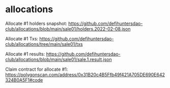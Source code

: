 # allocations

Allocate #1 holders snapshot:
https://github.com/defihuntersdao-club/allocations/blob/main/sale01/holders.2022-02-08.json

Allocate #1 Txs:
https://github.com/defihuntersdao-club/allocations/tree/main/sale01/txs

Allocate #1 results:
https://github.com/defihuntersdao-club/allocations/blob/main/sale01/sale.1.result.json

Claim contract for allocate #1:
https://polygonscan.com/address/0x31B20c4B5Ffb49f421A705DE690E642324B0A5F1#code

